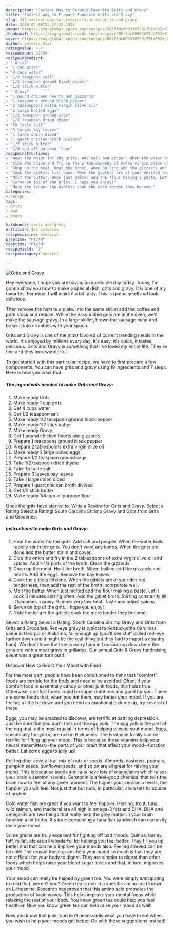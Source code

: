 ```yaml
---
description: "Easiest Way to Prepare Favorite Grits and Gravy"
title: "Easiest Way to Prepare Favorite Grits and Gravy"
slug: 215-easiest-way-to-prepare-favorite-grits-and-gravy
date: 2020-09-08T22:47:25.144Z
image: https://img-global.cpcdn.com/recipes/002ffdc00993072d/751x532cq70/grits-and-gravy-recipe-main-photo.jpg
thumbnail: https://img-global.cpcdn.com/recipes/002ffdc00993072d/751x532cq70/grits-and-gravy-recipe-main-photo.jpg
cover: https://img-global.cpcdn.com/recipes/002ffdc00993072d/751x532cq70/grits-and-gravy-recipe-main-photo.jpg
author: Cecelia Diaz
ratingvalue: 4.4
reviewcount: 32760
recipeingredient:
- " Grits"
- "1 cup grits"
- "4 cups water"
- "1/2 teaspoon salt"
- "1/2 teaspoon ground black pepper"
- "1/2 stick butter"
- " Gravy"
- "1 pound chicken hearts and gizzards"
- "1 teaspoons ground black pepper"
- "2 tablespoons extra virgin olive oil"
- "2 large boiled eggs"
- "1/2 teaspoon ground sage"
- "1/2 teaspoon dried thyme"
- "To taste salt"
- "3 leaves bay leaves"
- "1 large onion diced"
- "1 quart chicken broth divided"
- "1/2 stick butter"
- "1/4 cup all purpose flour"
recipeinstructions:
- "Heat the water for the grits. Add salt and pepper. When the water boils rapidly stir in the grits. You don&#39;t want any lumps. When the grits are done add the butter stir in and cover."
- "Dice the onion and fry in the 2 tablespoons of extra virgin olive oil and spices. Add 1-1/2 pints of the broth. Clean the gizzards."
- "Chop up the meat. Heat the broth. When boiling add the gizzards and hearts. Add the eggs. Remove the bay leaves."
- "Cook the giblets till done. When the giblets are at your desired tenderness, then add the rest of the broth incorporate well."
- "Melt the butter. When just melted add the flour making a paste. Let it cook 3 minutes stirring often. Add the giblet broth. Stirring constantly till it becomes a gravy. Simmer very low heat. Taste and adjust spices."
- "Serve on top of the grits. I hope you enjoy!"
- "Note the longer the giblets cook the more tender they become."
categories:
- Recipe
tags:
- grits
- and
- gravy

katakunci: grits and gravy 
nutrition: 152 calories
recipecuisine: American
preptime: "PT34M"
cooktime: "PT43M"
recipeyield: "3"
recipecategory: Dessert

---
```



![Grits and Gravy](https://img-global.cpcdn.com/recipes/002ffdc00993072d/751x532cq70/grits-and-gravy-recipe-main-photo.jpg)

Hey everyone, I hope you are having an incredible day today. Today, I'm gonna show you how to make a special dish, grits and gravy. It is one of my favorites. For mine, I will make it a bit tasty. This is gonna smell and look delicious.

Then remove the ham to a plate. Into the same skillet add the coffee and pork stock and reduce. While the easy baked grits are in the oven, we&#39;ll make the sausage gravy. In a large skillet, brown the sausage meat and break it into crumbles with your spoon.

Grits and Gravy is one of the most favored of current trending meals in the world. It's enjoyed by millions every day. It's easy, it's quick, it tastes delicious. Grits and Gravy is something that I've loved my entire life. They're fine and they look wonderful.


To get started with this particular recipe, we have to first prepare a few components. You can have grits and gravy using 19 ingredients and 7 steps. Here is how you cook that.

<!--inarticleads1-->

##### The ingredients needed to make Grits and Gravy:

1. Make ready  Grits
1. Make ready 1 cup grits
1. Get 4 cups water
1. Get 1/2 teaspoon salt
1. Make ready 1/2 teaspoon ground black pepper
1. Make ready 1/2 stick butter
1. Make ready  Gravy
1. Get 1 pound chicken hearts and gizzards
1. Prepare 1 teaspoons ground black pepper
1. Prepare 2 tablespoons extra virgin olive oil
1. Make ready 2 large boiled eggs
1. Prepare 1/2 teaspoon ground sage
1. Take 1/2 teaspoon dried thyme
1. Take To taste salt
1. Prepare 3 leaves bay leaves
1. Take 1 large onion diced
1. Prepare 1 quart chicken broth divided
1. Get 1/2 stick butter
1. Make ready 1/4 cup all purpose flour


Once the grits have started to. Write a Review for Grits and Gravy. Select a Rating Select a Rating! South Carolina Shrimp Gravy and Grits from Grits and Groceries. 

<!--inarticleads2-->

##### Instructions to make Grits and Gravy:

1. Heat the water for the grits. Add salt and pepper. When the water boils rapidly stir in the grits. You don&#39;t want any lumps. When the grits are done add the butter stir in and cover.
1. Dice the onion and fry in the 2 tablespoons of extra virgin olive oil and spices. Add 1-1/2 pints of the broth. Clean the gizzards.
1. Chop up the meat. Heat the broth. When boiling add the gizzards and hearts. Add the eggs. Remove the bay leaves.
1. Cook the giblets till done. When the giblets are at your desired tenderness, then add the rest of the broth incorporate well.
1. Melt the butter. When just melted add the flour making a paste. Let it cook 3 minutes stirring often. Add the giblet broth. Stirring constantly till it becomes a gravy. Simmer very low heat. Taste and adjust spices.
1. Serve on top of the grits. I hope you enjoy!
1. Note the longer the giblets cook the more tender they become.


Select a Rating Select a Rating! South Carolina Shrimp Gravy and Grits from Grits and Groceries. Red-eye gravy is typical to Kentucky/the Carolinas, some in Georgia or Alabama, far enough up (you&#39;ll see stuff called red-eye farther down and it might be the real thing but they had to import a country ham). We don&#39;t have the true country ham in Lousiana so down here the grits are with a meat gravy in grillades. Our annual Grits &amp; Gravy fundraising event was a great turn out!! 

Discover How to Boost Your Mood with Food


For the most part, people have been conditioned to think that "comfort" foods are terrible for the body and need to be avoided. Often, if your comfort food is essentially candy or other junk foods, this holds true. Otherwise, comfort foods could be super nutritious and good for you. There are some foods that, when you eat them, may better your mood. If you are feeling a little bit down and you need an emotional pick me up, try several of these.

Eggs, you may be amazed to discover, are terrific at battling depression. Just be sure that you don't toss out the egg yolk. The egg yolk is the part of the egg that is the most crucial in terms of helping elevate your mood. Eggs, specifically the yolks, are rich in B vitamins. The B vitamin family can be terrific for lifting up your mood. This is because these vitamins help your neural transmitters--the parts of your brain that affect your mood--function better. Eat some eggs to jolly up!

Put together several trail mix of nuts or seeds. Almonds, cashews, peanuts, pumpkin seeds, sunflower seeds, and so on are all great for raising your mood. This is because seeds and nuts have lots of magnesium which raises your brain's serotonin levels. Serotonin is a feel-good chemical that tells the brain how to feel at any given moment. The higher your serotonin levels, the happier you will feel. Not just that but nuts, in particular, are a terrific source of protein.

Cold water fish are great if you want to feel happier. Herring, trout, tuna, wild salmon, and mackerel are all high in omega-3 fats and DHA. DHA and omega-3s are two things that really help the grey matter in your brain function a lot better. It's true: consuming a tuna fish sandwich can earnestly raise your mood. 

Some grains are truly excellent for fighting off bad moods. Quinoa, barley, teff, millet, etc are all wonderful for helping you feel better. They fill you up better and that can help improve your moods also. Feeling starved can be terrible! The reason these grains help your mood so much is that they are not difficult for your body to digest. They are simpler to digest than other foods which helps raise your blood sugar levels and that, in turn, improves your mood.

Your mood can really be helped by green tea. You were simply anticipating to read that, weren't you? Green tea is rich in a specific amino acid known as L-theanine. Research has proven that this amino acid promotes the production of brain waves. This helps improve your mental focus while relaxing the rest of your body. You knew green tea could help you feel healthier. Now you know green tea can help raise your mood as well!

Now you know that junk food isn't necessarily what you have to eat when you wish to help your moods get better. Go  with  these suggestions  instead!

